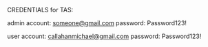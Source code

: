 CREDENTIALS for TAS:

admin account: someone@gmail.com
password: Password123!

user account: callahanmichael@gmail.com
password: Password123!
